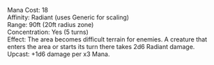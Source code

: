 Mana Cost: 18  
Affinity: Radiant (uses Generic for scaling)  
Range: 90ft (20ft radius zone)  
Concentration: Yes (5 turns)  
Effect: The area becomes difficult terrain for enemies. A creature that enters the area or starts its turn there takes 2d6 Radiant damage.  
Upcast: +1d6 damage per x3 Mana.